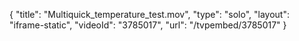 {
    "title": "Multiquick_temperature_test.mov",
    "type": "solo",
    "layout": "iframe-static",
    "videoId": "3785017",
    "url": "\/tvpembed\/3785017"
}